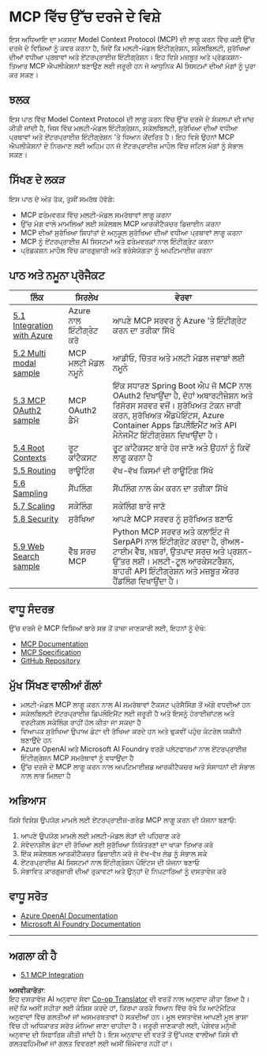 <!--
CO_OP_TRANSLATOR_METADATA:
{
  "original_hash": "494d87e1c4b9239c70f6a341fcc59a48",
  "translation_date": "2025-06-02T18:51:00+00:00",
  "source_file": "05-AdvancedTopics/README.md",
  "language_code": "pa"
}
-->
# MCP ਵਿੱਚ ਉੱਚ ਦਰਜੇ ਦੇ ਵਿਸ਼ੇ

ਇਸ ਅਧਿਆਇ ਦਾ ਮਕਸਦ Model Context Protocol (MCP) ਦੀ ਲਾਗੂ ਕਰਨ ਵਿੱਚ ਕਈ ਉੱਚ ਦਰਜੇ ਦੇ ਵਿਸ਼ਿਆਂ ਨੂੰ ਕਵਰ ਕਰਨਾ ਹੈ, ਜਿਵੇਂ ਕਿ ਮਲਟੀ-ਮੋਡਲ ਇੰਟੀਗ੍ਰੇਸ਼ਨ, ਸਕੇਲਬਿਲਟੀ, ਸੁਰੱਖਿਆ ਦੀਆਂ ਵਧੀਆ ਪ੍ਰਥਾਵਾਂ ਅਤੇ ਏਂਟਰਪ੍ਰਾਈਜ਼ ਇੰਟੀਗ੍ਰੇਸ਼ਨ। ਇਹ ਵਿਸ਼ੇ ਮਜ਼ਬੂਤ ਅਤੇ ਪ੍ਰੋਡਕਸ਼ਨ-ਤਿਆਰ MCP ਐਪਲੀਕੇਸ਼ਨਾਂ ਬਣਾਉਣ ਲਈ ਜਰੂਰੀ ਹਨ ਜੋ ਆਧੁਨਿਕ AI ਸਿਸਟਮਾਂ ਦੀਆਂ ਮੰਗਾਂ ਨੂੰ ਪੂਰਾ ਕਰ ਸਕਣ।

## ਝਲਕ

ਇਸ ਪਾਠ ਵਿੱਚ Model Context Protocol ਦੀ ਲਾਗੂ ਕਰਨ ਵਿੱਚ ਉੱਚ ਦਰਜੇ ਦੇ ਸੰਕਲਪਾਂ ਦੀ ਜਾਂਚ ਕੀਤੀ ਜਾਂਦੀ ਹੈ, ਜਿਸ ਵਿੱਚ ਮਲਟੀ-ਮੋਡਲ ਇੰਟੀਗ੍ਰੇਸ਼ਨ, ਸਕੇਲਬਿਲਟੀ, ਸੁਰੱਖਿਆ ਦੀਆਂ ਵਧੀਆ ਪ੍ਰਥਾਵਾਂ ਅਤੇ ਏਂਟਰਪ੍ਰਾਈਜ਼ ਇੰਟੀਗ੍ਰੇਸ਼ਨ 'ਤੇ ਧਿਆਨ ਕੇਂਦਰਿਤ ਹੈ। ਇਹ ਵਿਸ਼ੇ ਉਹਨਾਂ MCP ਐਪਲੀਕੇਸ਼ਨਾਂ ਦੇ ਨਿਰਮਾਣ ਲਈ ਅਹਿਮ ਹਨ ਜੋ ਏਂਟਰਪ੍ਰਾਈਜ਼ ਮਾਹੌਲ ਵਿੱਚ ਜਟਿਲ ਮੰਗਾਂ ਨੂੰ ਸੰਭਾਲ ਸਕਣ।

## ਸਿੱਖਣ ਦੇ ਲਕੜ

ਇਸ ਪਾਠ ਦੇ ਅੰਤ ਤੱਕ, ਤੁਸੀਂ ਸਮਰੱਥ ਹੋਵੋਗੇ:

- MCP ਫਰੇਮਵਰਕ ਵਿੱਚ ਮਲਟੀ-ਮੋਡਲ ਸਮਰੱਥਾਵਾਂ ਲਾਗੂ ਕਰਨਾ
- ਉੱਚ ਮੰਗ ਵਾਲੇ ਮਾਮਲਿਆਂ ਲਈ ਸਕੇਲਬਲ MCP ਆਰਕੀਟੈਕਚਰ ਡਿਜ਼ਾਈਨ ਕਰਨਾ
- MCP ਦੀਆਂ ਸੁਰੱਖਿਆ ਸਿਧਾਂਤਾਂ ਦੇ ਅਨੁਕੂਲ ਸੁਰੱਖਿਆ ਦੀਆਂ ਵਧੀਆ ਪ੍ਰਥਾਵਾਂ ਲਾਗੂ ਕਰਨਾ
- MCP ਨੂੰ ਏਂਟਰਪ੍ਰਾਈਜ਼ AI ਸਿਸਟਮਾਂ ਅਤੇ ਫਰੇਮਵਰਕਾਂ ਨਾਲ ਇੰਟੀਗ੍ਰੇਟ ਕਰਨਾ
- ਪ੍ਰੋਡਕਸ਼ਨ ਮਾਹੌਲ ਵਿੱਚ ਕਾਰਗੁਜ਼ਾਰੀ ਅਤੇ ਭਰੋਸੇਯੋਗਤਾ ਨੂੰ ਅਪਟਿਮਾਈਜ਼ ਕਰਨਾ

## ਪਾਠ ਅਤੇ ਨਮੂਨਾ ਪ੍ਰੋਜੈਕਟ

| ਲਿੰਕ | ਸਿਰਲੇਖ | ਵੇਰਵਾ |
|------|-------|-------------|
| [5.1 Integration with Azure](./mcp-integration/README.md) | Azure ਨਾਲ ਇੰਟੀਗ੍ਰੇਟ ਕਰੋ | ਆਪਣੇ MCP ਸਰਵਰ ਨੂੰ Azure 'ਤੇ ਇੰਟੀਗ੍ਰੇਟ ਕਰਨ ਦਾ ਤਰੀਕਾ ਸਿੱਖੋ |
| [5.2 Multi modal sample](./mcp-multi-modality/README.md) | MCP ਮਲਟੀ ਮੋਡਲ ਨਮੂਨੇ | ਆਡੀਓ, ਚਿੱਤਰ ਅਤੇ ਮਲਟੀ ਮੋਡਲ ਜਵਾਬਾਂ ਲਈ ਨਮੂਨੇ |
| [5.3 MCP OAuth2 sample](../../../05-AdvancedTopics/mcp-oauth2-demo) | MCP OAuth2 ਡੈਮੋ | ਇੱਕ ਸਧਾਰਣ Spring Boot ਐਪ ਜੋ MCP ਨਾਲ OAuth2 ਦਿਖਾਉਂਦਾ ਹੈ, ਦੋਹਾਂ ਅਥਾਰਟੀਜ਼ੇਸ਼ਨ ਅਤੇ ਰਿਸੋਰਸ ਸਰਵਰ ਵਜੋਂ। ਸੁਰੱਖਿਅਤ ਟੋਕਨ ਜਾਰੀ ਕਰਨ, ਸੁਰੱਖਿਅਤ ਐਂਡਪੋਇੰਟਸ, Azure Container Apps ਡਿਪਲੌਇਮੈਂਟ ਅਤੇ API ਮੈਨੇਜਮੈਂਟ ਇੰਟੀਗ੍ਰੇਸ਼ਨ ਦਿਖਾਉਂਦਾ ਹੈ। |
| [5.4 Root Contexts](./mcp-root-contexts/README.md) | ਰੂਟ ਕਾਂਟੈਕਸਟ | ਰੂਟ ਕਾਂਟੈਕਸਟ ਬਾਰੇ ਹੋਰ ਜਾਣੋ ਅਤੇ ਉਹਨਾਂ ਨੂੰ ਕਿਵੇਂ ਲਾਗੂ ਕਰਨਾ ਹੈ |
| [5.5 Routing](./mcp-routing/README.md) | ਰਾਊਟਿੰਗ | ਵੱਖ-ਵੱਖ ਕਿਸਮਾਂ ਦੀ ਰਾਊਟਿੰਗ ਸਿੱਖੋ |
| [5.6 Sampling](./mcp-sampling/README.md) | ਸੈਂਪਲਿੰਗ | ਸੈਂਪਲਿੰਗ ਨਾਲ ਕੰਮ ਕਰਨ ਦਾ ਤਰੀਕਾ ਸਿੱਖੋ |
| [5.7 Scaling](./mcp-scaling/README.md) | ਸਕੇਲਿੰਗ | ਸਕੇਲਿੰਗ ਬਾਰੇ ਜਾਣੋ |
| [5.8 Security](./mcp-security/README.md) | ਸੁਰੱਖਿਆ | ਆਪਣੇ MCP ਸਰਵਰ ਨੂੰ ਸੁਰੱਖਿਅਤ ਬਣਾਓ |
| [5.9 Web Search sample](./web-search-mcp/README.md) | ਵੈੱਬ ਸਰਚ MCP | Python MCP ਸਰਵਰ ਅਤੇ ਕਲਾਇੰਟ ਜੋ SerpAPI ਨਾਲ ਇੰਟੀਗ੍ਰੇਟ ਕਰਦਾ ਹੈ, ਰੀਅਲ-ਟਾਈਮ ਵੈੱਬ, ਖ਼ਬਰਾਂ, ਉਤਪਾਦ ਸਰਚ ਅਤੇ ਪ੍ਰਸ਼ਨ-ਉੱਤਰ ਲਈ। ਮਲਟੀ-ਟੂਲ ਆਰਕੇਸਟਰੈਸ਼ਨ, ਬਾਹਰੀ API ਇੰਟੀਗ੍ਰੇਸ਼ਨ ਅਤੇ ਮਜ਼ਬੂਤ ਐਰਰ ਹੈਂਡਲਿੰਗ ਦਿਖਾਉਂਦਾ ਹੈ। |

## ਵਾਧੂ ਸੰਦਰਭ

ਉੱਚ ਦਰਜੇ ਦੇ MCP ਵਿਸ਼ਿਆਂ ਬਾਰੇ ਸਭ ਤੋਂ ਤਾਜ਼ਾ ਜਾਣਕਾਰੀ ਲਈ, ਇਹਨਾਂ ਨੂੰ ਦੇਖੋ:
- [MCP Documentation](https://modelcontextprotocol.io/)
- [MCP Specification](https://spec.modelcontextprotocol.io/)
- [GitHub Repository](https://github.com/modelcontextprotocol)

## ਮੁੱਖ ਸਿੱਖਣ ਵਾਲੀਆਂ ਗੱਲਾਂ

- ਮਲਟੀ-ਮੋਡਲ MCP ਲਾਗੂ ਕਰਨ ਨਾਲ AI ਸਮਰੱਥਾਵਾਂ ਟੈਕਸਟ ਪ੍ਰੋਸੈਸਿੰਗ ਤੋਂ ਅੱਗੇ ਵਧਦੀਆਂ ਹਨ
- ਸਕੇਲਬਿਲਟੀ ਏਂਟਰਪ੍ਰਾਈਜ਼ ਡਿਪਲੌਇਮੈਂਟ ਲਈ ਜਰੂਰੀ ਹੈ ਅਤੇ ਇਸਨੂੰ ਹੋਰਾਈਜ਼ਾਂਟਲ ਅਤੇ ਵਰਟੀਕਲ ਸਕੇਲਿੰਗ ਰਾਹੀਂ ਹੱਲ ਕੀਤਾ ਜਾ ਸਕਦਾ ਹੈ
- ਵਿਆਪਕ ਸੁਰੱਖਿਆ ਉਪਾਅ ਡੇਟਾ ਦੀ ਰੱਖਿਆ ਕਰਦੇ ਹਨ ਅਤੇ ਢੁਕਵੀਂ ਪਹੁੰਚ ਕੰਟਰੋਲ ਯਕੀਨੀ ਬਣਾਉਂਦੇ ਹਨ
- Azure OpenAI ਅਤੇ Microsoft AI Foundry ਵਰਗੇ ਪਲੇਟਫਾਰਮਾਂ ਨਾਲ ਏਂਟਰਪ੍ਰਾਈਜ਼ ਇੰਟੀਗ੍ਰੇਸ਼ਨ MCP ਸਮਰੱਥਾਵਾਂ ਨੂੰ ਵਧਾਉਂਦਾ ਹੈ
- ਉੱਚ ਦਰਜੇ ਦੇ MCP ਲਾਗੂ ਕਰਨ ਨਾਲ ਅਪਟਿਮਾਈਜ਼ਡ ਆਰਕੀਟੈਕਚਰ ਅਤੇ ਸੰਸਾਧਨਾਂ ਦੀ ਸੰਭਾਲ ਨਾਲ ਲਾਭ ਮਿਲਦਾ ਹੈ

## ਅਭਿਆਸ

ਕਿਸੇ ਵਿਸ਼ੇਸ਼ ਉਪਯੋਗ ਮਾਮਲੇ ਲਈ ਏਂਟਰਪ੍ਰਾਈਜ਼-ਗਰੇਡ MCP ਲਾਗੂ ਕਰਨ ਦੀ ਯੋਜਨਾ ਬਣਾਓ:

1. ਆਪਣੇ ਉਪਯੋਗ ਮਾਮਲੇ ਲਈ ਮਲਟੀ-ਮੋਡਲ ਲੋੜਾਂ ਦੀ ਪਹਿਚਾਣ ਕਰੋ
2. ਸੰਵੇਦਨਸ਼ੀਲ ਡੇਟਾ ਦੀ ਰੱਖਿਆ ਲਈ ਸੁਰੱਖਿਆ ਨਿਯੰਤਰਣਾਂ ਦਾ ਖਾਕਾ ਤਿਆਰ ਕਰੋ
3. ਇੱਕ ਸਕੇਲਬਲ ਆਰਕੀਟੈਕਚਰ ਡਿਜ਼ਾਈਨ ਕਰੋ ਜੋ ਵੱਖ-ਵੱਖ ਲੋਡ ਨੂੰ ਸੰਭਾਲ ਸਕੇ
4. ਏਂਟਰਪ੍ਰਾਈਜ਼ AI ਸਿਸਟਮਾਂ ਨਾਲ ਇੰਟੀਗ੍ਰੇਸ਼ਨ ਪੌਇੰਟਸ ਦੀ ਯੋਜਨਾ ਬਣਾਓ
5. ਸੰਭਾਵਿਤ ਕਾਰਗੁਜ਼ਾਰੀ ਦੀਆਂ ਰੁਕਾਵਟਾਂ ਅਤੇ ਉਨ੍ਹਾਂ ਦੇ ਨਿਪਟਾਰਿਆਂ ਨੂੰ ਦਸਤਾਵੇਜ਼ ਕਰੋ

## ਵਾਧੂ ਸਰੋਤ

- [Azure OpenAI Documentation](https://learn.microsoft.com/en-us/azure/ai-services/openai/)
- [Microsoft AI Foundry Documentation](https://learn.microsoft.com/en-us/ai-services/)

---

## ਅਗਲਾ ਕੀ ਹੈ

- [5.1 MCP Integration](./mcp-integration/README.md)

**ਅਸਵੀਕਾਰੋਤਾ**:  
ਇਹ ਦਸਤਾਵੇਜ਼ AI ਅਨੁਵਾਦ ਸੇਵਾ [Co-op Translator](https://github.com/Azure/co-op-translator) ਦੀ ਵਰਤੋਂ ਨਾਲ ਅਨੁਵਾਦ ਕੀਤਾ ਗਿਆ ਹੈ। ਜਦੋਂ ਕਿ ਅਸੀਂ ਸਹੀਤਾ ਲਈ ਕੋਸ਼ਿਸ਼ ਕਰਦੇ ਹਾਂ, ਕਿਰਪਾ ਕਰਕੇ ਧਿਆਨ ਵਿੱਚ ਰੱਖੋ ਕਿ ਆਟੋਮੈਟਿਕ ਅਨੁਵਾਦਾਂ ਵਿੱਚ ਗਲਤੀਆਂ ਜਾਂ ਅਸਮਰਥਤਾਵਾਂ ਹੋ ਸਕਦੀਆਂ ਹਨ। ਮੂਲ ਦਸਤਾਵੇਜ਼ ਆਪਣੀ ਮੂਲ ਭਾਸ਼ਾ ਵਿੱਚ ਹੀ ਅਧਿਕਾਰਤ ਸਰੋਤ ਮੰਨਿਆ ਜਾਣਾ ਚਾਹੀਦਾ ਹੈ। ਜਰੂਰੀ ਜਾਣਕਾਰੀ ਲਈ, ਪੇਸ਼ੇਵਰ ਮਨੁੱਖੀ ਅਨੁਵਾਦ ਦੀ ਸਿਫਾਰਿਸ਼ ਕੀਤੀ ਜਾਂਦੀ ਹੈ। ਇਸ ਅਨੁਵਾਦ ਦੀ ਵਰਤੋਂ ਤੋਂ ਉੱਪਜਣ ਵਾਲੀਆਂ ਕਿਸੇ ਵੀ ਗਲਤਫਹਿਮੀਆਂ ਜਾਂ ਗਲਤ ਵਿਵਰਣਾਂ ਲਈ ਅਸੀਂ ਜ਼ਿੰਮੇਵਾਰ ਨਹੀਂ ਹਾਂ।